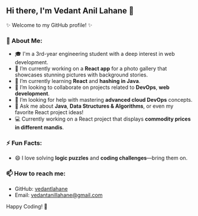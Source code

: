 ## Hi there, I'm Vedant Anil Lahane 👋

✨ Welcome to my GitHub profile! ✨ 

### 🚀 About Me:
- 🎓 I'm a 3rd-year engineering student with a deep interest in web development.
- 🔭 I’m currently working on a **React app** for a photo gallery that showcases stunning pictures with background stories. 
- 🌱 I’m currently learning **React** and **hashing in Java**.
- 👯 I’m looking to collaborate on projects related to **DevOps**, **web development**.
- 🤔 I’m looking for help with mastering **advanced cloud DevOps** concepts.
- 💬 Ask me about **Java**, **Data Structures & Algorithms**, or even my favorite React project ideas!
- 💻 Currently working on a React project that displays **commodity prices in different mandis**.
  
### ⚡ Fun Facts:
- 😄 I love solving **logic puzzles** and **coding challenges**—bring them on.

### 📫 How to reach me:
- GitHub: [vedantlahane](https://github.com/vedantlahane)
- Email: [vedantanillahane@gmail.com](mailto:vedantanillahane@gmail.com)

Happy Coding! 🚀

